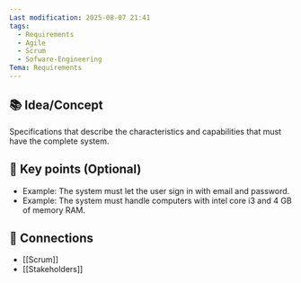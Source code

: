 ```yaml
---
Last modification: 2025-08-07 21:41
tags:
  - Requirements
  - Agile
  - Scrum
  - Sofware-Engineering
Tema: Requirements
---
```



## 📚 Idea/Concept 

Specifications that describe the characteristics and capabilities that must have the complete system. 
## 📌 Key points (Optional)
- Example: The system must let the user sign in with email and password.
- Example: The system must handle computers with intel core i3 and 4 GB of memory RAM.

## 🔗 Connections
- [[Scrum]]
- [[Stakeholders]]

